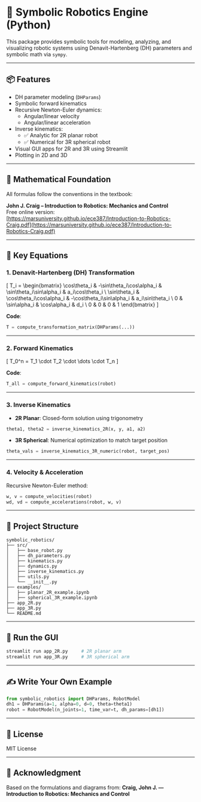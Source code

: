 # 🤖 Symbolic Robotics Engine (Python)

This package provides symbolic tools for modeling, analyzing, and visualizing robotic systems using Denavit-Hartenberg (DH) parameters and symbolic math via `sympy`.

---

## 📦 Features

- DH parameter modeling (`DHParams`)
- Symbolic forward kinematics
- Recursive Newton-Euler dynamics:
  - Angular/linear velocity
  - Angular/linear acceleration
- Inverse kinematics:
  - ✅ Analytic for 2R planar robot
  - ✅ Numerical for 3R spherical robot
- Visual GUI apps for 2R and 3R using Streamlit
- Plotting in 2D and 3D

---

## 📘 Mathematical Foundation

All formulas follow the conventions in the textbook:

**John J. Craig – Introduction to Robotics: Mechanics and Control**  
Free online version:  
[https://marsuniversity.github.io/ece387/Introduction-to-Robotics-Craig.pdf](https://marsuniversity.github.io/ece387/Introduction-to-Robotics-Craig.pdf)

---

## 🧠 Key Equations

### 1. Denavit-Hartenberg (DH) Transformation

\[
T_i =
\begin{bmatrix}
\cos\theta_i & -\sin\theta_i\cos\alpha_i & \sin\theta_i\sin\alpha_i & a_i\cos\theta_i \\
\sin\theta_i & \cos\theta_i\cos\alpha_i & -\cos\theta_i\sin\alpha_i & a_i\sin\theta_i \\
0 & \sin\alpha_i & \cos\alpha_i & d_i \\
0 & 0 & 0 & 1
\end{bmatrix}
\]

**Code**:
```python
T = compute_transformation_matrix(DHParams(...))
```

---

### 2. Forward Kinematics

\[
T_0^n = T_1 \cdot T_2 \cdot \dots \cdot T_n
\]

**Code**:
```python
T_all = compute_forward_kinematics(robot)
```

---

### 3. Inverse Kinematics

- **2R Planar**: Closed-form solution using trigonometry
```python
theta1, theta2 = inverse_kinematics_2R(x, y, a1, a2)
```

- **3R Spherical**: Numerical optimization to match target position
```python
theta_vals = inverse_kinematics_3R_numeric(robot, target_pos)
```

---

### 4. Velocity & Acceleration

Recursive Newton-Euler method:
```python
w, v = compute_velocities(robot)
wd, vd = compute_accelerations(robot, w, v)
```

---

## 📁 Project Structure

```
symbolic_robotics/
├── src/
│   ├── base_robot.py
│   ├── dh_parameters.py
│   ├── kinematics.py
│   ├── dynamics.py
│   ├── inverse_kinematics.py
│   ├── utils.py
│   └── __init__.py
├── examples/
│   ├── planar_2R_example.ipynb
│   ├── spherical_3R_example.ipynb
├── app_2R.py
├── app_3R.py
└── README.md
```

---

## 🚀 Run the GUI

```bash
streamlit run app_2R.py     # 2R planar arm
streamlit run app_3R.py     # 3R spherical arm
```

---

## ✍️ Write Your Own Example

```python
from symbolic_robotics import DHParams, RobotModel
dh1 = DHParams(a=1, alpha=0, d=0, theta=theta1)
robot = RobotModel(n_joints=1, time_var=t, dh_params=[dh1])
```

---

## 📜 License

MIT License

---

## 🙌 Acknowledgment

Based on the formulations and diagrams from:
**Craig, John J. — Introduction to Robotics: Mechanics and Control**